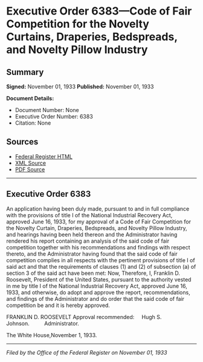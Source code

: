 # Executive Order 6383—Code of Fair Competition for the Novelty Curtains, Draperies, Bedspreads, and Novelty Pillow Industry

## Summary

**Signed:** November 01, 1933
**Published:** November 01, 1933

**Document Details:**
- Document Number: None
- Executive Order Number: 6383
- Citation: None

## Sources
- [Federal Register HTML](https://www.presidency.ucsb.edu/documents/executive-order-6383-code-fair-competition-for-the-novelty-curtains-draperies-bedspreads)
- [XML Source](None)
- [PDF Source](None)

---

## Executive Order 6383

An application having been duly made, pursuant to and in full compliance with the provisions of title I of the National Industrial Recovery Act, approved June 16, 1933, for my approval of a Code of Fair Competition for the Novelty Curtain, Draperies, Bedspreads, and Novelty Pillow Industry, and hearings having been held thereon and the Administrator having rendered his report containing an analysis of the said code of fair competition together with his recommendations and findings with respect thereto, and the Administrator having found that the said code of fair competition complies in all respects with the pertinent provisions of title I of said act and that the requirements of clauses (1) and (2) of subsection (a) of section 3 of the said act have been met:
Now, Therefore, I, Franklin D. Roosevelt, President of the United States, pursuant to the authority vested in me by title I of the National Industrial Recovery Act, approved June 16, 1933, and otherwise, do adopt and approve the report, recommendations, and findings of the Administrator and do order that the said code of fair competition be and it is hereby approved.

FRANKLIN D. ROOSEVELT
Approval recommended:     Hugh S. Johnson.          Administrator.

The White House,November 1, 1933.

---

*Filed by the Office of the Federal Register on November 01, 1933*
